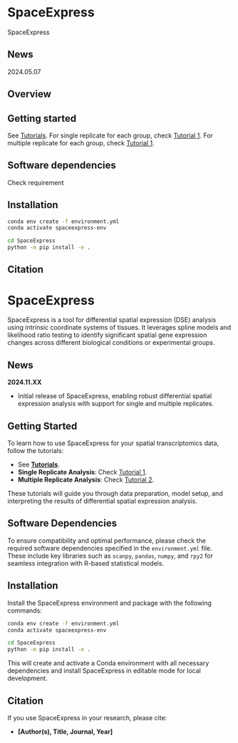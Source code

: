 # SpaceExpress
SpaceExpress

## News
2024.05.07  

## Overview

## Getting started
See [Tutorials](./docs/source/notebook/).
For single replicate for each group, check [Tutorial 1](./docs/source/notebook/Tutorial_1.ipynb). 
For multiple replicate for each group, check [Tutorial 1](./docs/source/notebook/Tutorial_1.ipynb). 

## Software dependencies
Check requirement

## Installation
```bash
conda env create -f environment.yml
conda activate spaceexpress-env

cd SpaceExpress
python -m pip install -e .
```

## Citation


# SpaceExpress

SpaceExpress is a tool for differential spatial expression (DSE) analysis using intrinsic coordinate systems of tissues. It leverages spline models and likelihood ratio testing to identify significant spatial gene expression changes across different biological conditions or experimental groups.

## News
**2024.11.XX**  
- Initial release of SpaceExpress, enabling robust differential spatial expression analysis with support for single and multiple replicates.

## Getting Started
To learn how to use SpaceExpress for your spatial transcriptomics data, follow the tutorials:

- See **[Tutorials](./docs/source/notebook/)**.
- **Single Replicate Analysis**: Check [Tutorial 1](./docs/source/notebook/Tutorial_1.ipynb).
- **Multiple Replicate Analysis**: Check [Tutorial 2](./docs/source/notebook/Tutorial_2.ipynb).

These tutorials will guide you through data preparation, model setup, and interpreting the results of differential spatial expression analysis.

## Software Dependencies
To ensure compatibility and optimal performance, please check the required software dependencies specified in the `environment.yml` file. These include key libraries such as `scanpy`, `pandas`, `numpy`, and `rpy2` for seamless integration with R-based statistical models.

## Installation
Install the SpaceExpress environment and package with the following commands:

```bash
conda env create -f environment.yml
conda activate spaceexpress-env

cd SpaceExpress
python -m pip install -e .
```

This will create and activate a Conda environment with all necessary dependencies and install SpaceExpress in editable mode for local development.

## Citation
If you use SpaceExpress in your research, please cite:
- **[Author(s), Title, Journal, Year]**